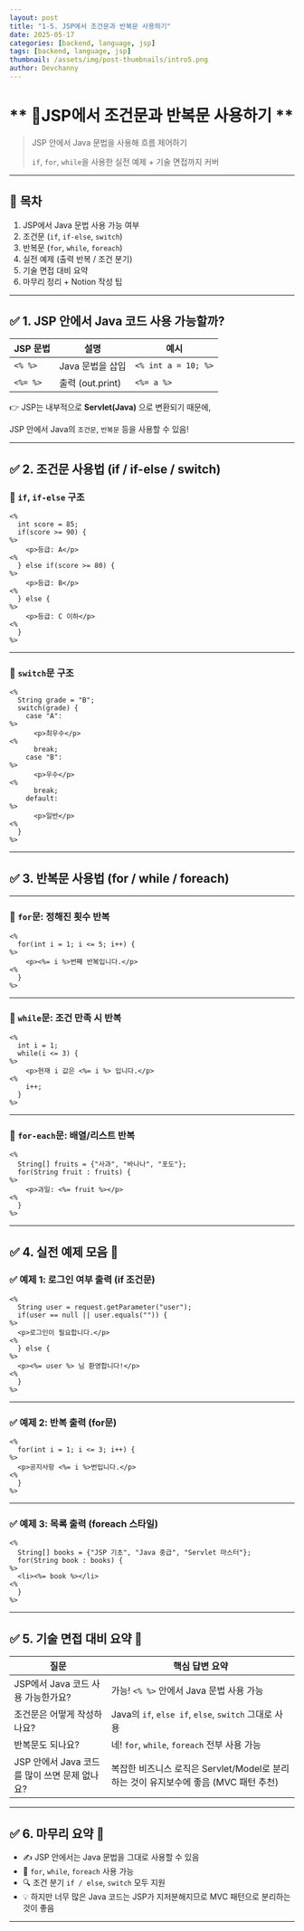 ```yaml
---
layout: post
title: "1-5. JSP에서 조건문과 반복문 사용하기"
date: 2025-05-17
categories: [backend, language, jsp]
tags: [backend, language, jsp]
thumbnail: /assets/img/post-thumbnails/intro5.png
author: Devchanny
---
```



# ** 📌JSP에서 조건문과 반복문 사용하기 **

> JSP 안에서 Java 문법을 사용해 흐름 제어하기
> 
> 
> `if`, `for`, `while`을 사용한 실전 예제 + 기술 면접까지 커버
> 

---

## 🧩 목차

1. JSP에서 Java 문법 사용 가능 여부
2. 조건문 (`if`, `if-else`, `switch`)
3. 반복문 (`for`, `while`, `foreach`)
4. 실전 예제 (출력 반복 / 조건 분기)
5. 기술 면접 대비 요약
6. 마무리 정리 + Notion 작성 팁

---

## ✅ 1. JSP 안에서 Java 코드 사용 가능할까?

| JSP 문법 | 설명 | 예시 |
| --- | --- | --- |
| `<% %>` | Java 문법을 삽입 | `<% int a = 10; %>` |
| `<%= %>` | 출력 (out.print) | `<%= a %>` |

👉 JSP는 내부적으로 **Servlet(Java)** 으로 변환되기 때문에,

JSP 안에서 Java의 `조건문`, `반복문` 등을 사용할 수 있음!

---

## ✅ 2. 조건문 사용법 (if / if-else / switch)

### 🔸 `if`, `if-else` 구조

```
<%
  int score = 85;
  if(score >= 90) {
%>
    <p>등급: A</p>
<%
  } else if(score >= 80) {
%>
    <p>등급: B</p>
<%
  } else {
%>
    <p>등급: C 이하</p>
<%
  }
%>
```

---

### 🔸 `switch`문 구조

```
<%
  String grade = "B";
  switch(grade) {
    case "A":
%>
      <p>최우수</p>
<%
      break;
    case "B":
%>
      <p>우수</p>
<%
      break;
    default:
%>
      <p>일반</p>
<%
  }
%>
```

---

## ✅ 3. 반복문 사용법 (for / while / foreach)

---

### 🔹 `for`문: 정해진 횟수 반복

```
<%
  for(int i = 1; i <= 5; i++) {
%>
    <p><%= i %>번째 반복입니다.</p>
<%
  }
%>
```

---

### 🔹 `while`문: 조건 만족 시 반복

```
<%
  int i = 1;
  while(i <= 3) {
%>
    <p>현재 i 값은 <%= i %> 입니다.</p>
<%
    i++;
  }
%>
```

---

### 🔹 `for-each`문: 배열/리스트 반복

```
<%
  String[] fruits = {"사과", "바나나", "포도"};
  for(String fruit : fruits) {
%>
    <p>과일: <%= fruit %></p>
<%
  }
%>
```

---

## ✅ 4. 실전 예제 모음 🎯

### ✅ 예제 1: 로그인 여부 출력 (if 조건문)

```
<%
  String user = request.getParameter("user");
  if(user == null || user.equals("")) {
%>
  <p>로그인이 필요합니다.</p>
<%
  } else {
%>
  <p><%= user %> 님 환영합니다!</p>
<%
  }
%>
```

---

### ✅ 예제 2: 반복 출력 (for문)

```
<%
  for(int i = 1; i <= 3; i++) {
%>
  <p>공지사항 <%= i %>번입니다.</p>
<%
  }
%>
```

---

### ✅ 예제 3: 목록 출력 (foreach 스타일)

```
<%
  String[] books = {"JSP 기초", "Java 중급", "Servlet 마스터"};
  for(String book : books) {
%>
  <li><%= book %></li>
<%
  }
%>
```

---

## ✅ 5. 기술 면접 대비 요약 💬

| 질문 | 핵심 답변 요약 |
| --- | --- |
| JSP에서 Java 코드 사용 가능한가요? | 가능! `<% %>` 안에서 Java 문법 사용 가능 |
| 조건문은 어떻게 작성하나요? | Java의 `if`, `else if`, `else`, `switch` 그대로 사용 |
| 반복문도 되나요? | 네! `for`, `while`, `foreach` 전부 사용 가능 |
| JSP 안에서 Java 코드를 많이 쓰면 문제 없나요? | 복잡한 비즈니스 로직은 Servlet/Model로 분리하는 것이 유지보수에 좋음 (MVC 패턴 추천) |

---

## ✅ 6. 마무리 요약 🧠

- ✍ JSP 안에서는 Java 문법을 그대로 사용할 수 있음
- 🔁 `for`, `while`, `foreach` 사용 가능
- 🔍 조건 분기 `if / else`, `switch` 모두 지원
- 💡 하지만 너무 많은 Java 코드는 JSP가 지저분해지므로 MVC 패턴으로 분리하는 것이 좋음

---
